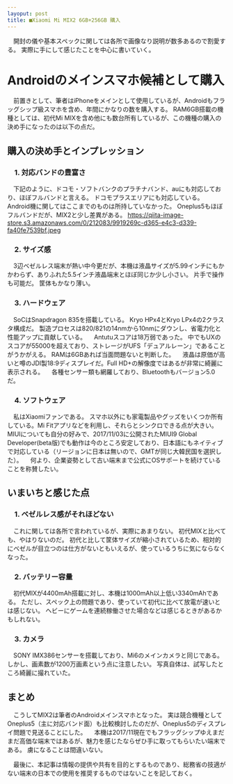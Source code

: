 ```yaml
---
layoput: post
title: ■Xiaomi Mi MIX2 6GB+256GB 購入
---
```


　開封の儀や基本スペックに関しては各所で画像なり説明が数多あるので割愛する。
 実際に手にして感じたことを中心に書いていく。
 
 
# **Androidのメインスマホ候補として購入**
 　前置きとして、筆者はiPhoneをメインとして使用しているが、Androidもフラッグシップ級スマホを含め、年間にかなりの数を購入する。
RAM6GB搭載の機種としては、初代Mi MIXを含め他にも数台所有しているが、この機種の購入の決め手になったのは以下の点だ。


## **購入の決め手とインプレッション**

### 　1. 対応バンドの豊富さ
　下記のように、ドコモ・ソフトバンクのプラチナバンド、auにも対応しており、ほぼフルバンドと言える。
 ドコモプラスエリアにも対応している。
 Android機に関してはここまでのものは所持していなかった。
 Oneplus5もほぼフルバンドだが、MIX2と少し差異がある。
https://qiita-image-store.s3.amazonaws.com/0/212083/9919269c-d365-e4c3-d339-fa40fe7539bf.jpeg


### 　2. サイズ感
　3辺ベゼルレス端末が熱い中今更だが、本機は液晶サイズが5.99インチにもかかわらず、ありふれた5.5インチ液晶端末とほぼ同じか少し小さい。
 片手で操作も可能だ。
 筐体もかなり薄い。
 
### 　3. ハードウェア
　SoCはSnapdragon 835を搭載している。
 Kryo HPx4とKryo LPx4の2クラスタ構成だ。
 製造プロセスは820/821の14nmから10nmにダウンし、省電力化と性能アップに貢献している。
　Antutuスコアは18万弱であった。
中でもUXのスコアが55000を超えており、ストレージがUFS「デュアルレーン」であることがうかがえる。
RAMは6GBあれば当面問題ないと判断した。
　液晶は原価が高いと噂のJDI製18:9ディスプレイだ。Full HD+の解像度ではあるが非常に綺麗に表示される。
　各種センサー類も網羅しており、Bluetoothもバージョン5.0だ。

### 　4. ソフトウェア
　私はXiaomiファンである。
 スマホ以外にも家電製品やグッズをいくつか所有している。Mi Fitアプリなどを利用し、それらとシンクロできる点が大きい。
MIUIについても自分の好みで、2017/11/03に公開されたMIUI9 Global Developer(beta版)でも動作は今のところ安定しており、日本語にもネイティブで対応している（リージョンに日本は無いので、GMTが同じ大韓民国を選択した）。
　何より、企業姿勢として古い端末まで公式にOSサポートを続けていることを称賛したい。


## **いまいちと感じた点**

### 　1. ベゼルレス感がそれほどない
　これに関しては各所で言われているが、実際にあまりない。
 初代MIXと比べても、やはりないのだ。
 初代と比して筐体サイズが縮小されているため、相対的にベゼルが目立つのは仕方がないともいえるが、使っているうちに気にならなくなった。
 
### 　2. バッテリー容量
　初代MIXが4400mAh搭載に対し、本機は1000mAh以上低い3340mAhである。
ただし、スペック上の問題であり、使っていて初代に比べて放電が速いとは感じない。
ヘビーにゲームを連続稼働させた場合などは感じるときがあるかもしれない。
 
### 　3. カメラ
　SONY IMX386センサーを搭載しており、Mi6のメインカメラと同じである。
 しかし、画素数が1200万画素という点に注意したい。
 写真自体は、試写したところ綺麗に撮れていた。
 
 
## **まとめ**
　こうしてMIX2は筆者のAndroidメインスマホとなった。
実は競合機種としてOneplus5（主に対応バンド面）も比較検討したのだが、Oneplus5のディスプレイ問題で見送ることにした。
　本機は2017/11現在でもフラッグシップゆえまだまだ高価な端末ではあるが、魅力を感じたならぜひ手に取ってもらいたい端末である。
虜になることは間違いない。

　最後に、本記事は情報の提供や共有を目的とするものであり、総務省の技適がない端末の日本での使用を推奨するものではないことを記しておく。
